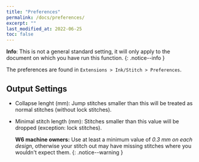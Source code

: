```yaml
---
title: "Preferences"
permalink: /docs/preferences/
excerpt: ""
last_modified_at: 2022-06-25
toc: false
---
```

**Info**: This is not a general standard setting, it will only apply to the document on which you have run this function.
{: .notice--info }

The preferences are found in `Extensions > Ink/Stitch > Preferences`.

## Output Settings

* Collapse lenght (mm): Jump stitches smaller than this will be treated as normal stitches (without lock stitches).
* Minimal stitch length (mm): Stitches smaller than this value will be dropped (exception: lock stitches).

  **W6 machine owners:** Use at least a minimum value of *0.3 mm on each design*, otherwise your stitch out may have missing stitches where you wouldn't expect them.
  {: .notice--warning }
